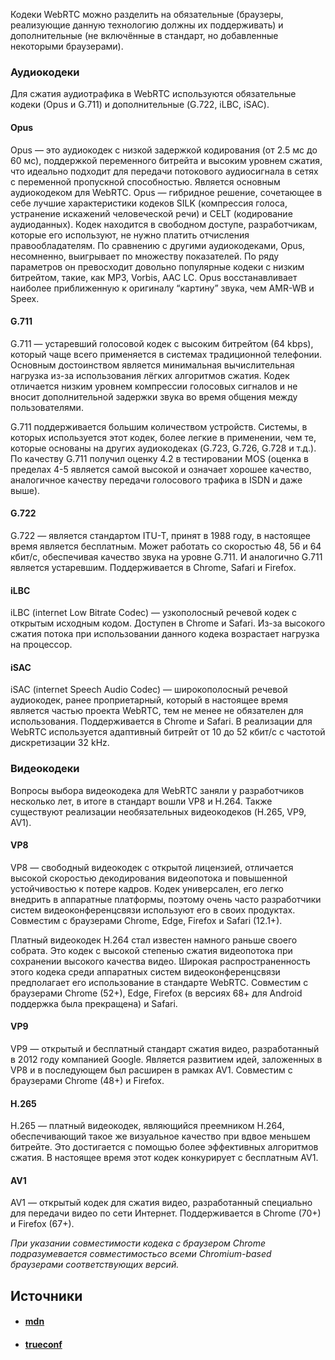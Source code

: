 Кодеки WebRTC можно разделить на обязательные (браузеры, реализующие данную технологию должны их поддерживать) и дополнительные (не включённые в стандарт, но добавленные некоторыми браузерами).

### Аудиокодеки

Для сжатия аудиотрафика в WebRTC используются обязательные кодеки (Opus и G.711) и дополнительные (G.722, iLBC, iSAC).

#### Opus

Opus — это аудиокодек с низкой задержкой кодирования (от 2.5 мс до 60 мс), поддержкой переменного битрейта и высоким уровнем сжатия, что идеально подходит для передачи потокового аудиосигнала в сетях с переменной пропускной способностью. Является основным аудиокодеком для WebRTC. Opus — гибридное решение, сочетающее в себе лучшие характеристики кодеков SILK (компрессия голоса, устранение искажений человеческой речи) и CELT (кодирование аудиоданных). Кодек находится в свободном доступе, разработчикам, которые его используют, не нужно платить отчисления правообладателям. По сравнению с другими аудиокодеками, Opus, несомненно, выигрывает по множеству показателей. По ряду параметров он превосходит довольно популярные кодеки с низким битрейтом, такие, как MP3, Vorbis, AAC LC. Opus восстанавливает наиболее приближенную к оригиналу “картину” звука, чем AMR-WB и Speex.

#### G.711

G.711 — устаревший голосовой кодек с высоким битрейтом (64 kbps), который чаще всего применяется в системах традиционной телефонии. Основным достоинством является минимальная вычислительная нагрузка из-за использования лёгких алгоритмов сжатия. Кодек отличается низким уровнем компрессии голосовых сигналов и не вносит дополнительной задержки звука во время общения между пользователями.

G.711 поддерживается большим количеством устройств. Системы, в которых используется этот кодек, более легкие в применении, чем те, которые основаны на других аудиокодеках (G.723, G.726, G.728 и т.д.). По качеству G.711 получил оценку 4.2 в тестировании MOS (оценка в пределах 4-5 является самой высокой и означает хорошее качество, аналогичное качеству передачи голосового трафика в ISDN и даже выше).

#### G.722

G.722 — является стандартом ITU-T, принят в 1988 году, в настоящее время является бесплатным. Может работать со скоростью 48, 56 и 64 кбит/с, обеспечивая качество звука на уровне G.711. И аналогично G.711 является устаревшим. Поддерживается в Chrome, Safari и Firefox.

#### iLBC

iLBC (internet Low Bitrate Codec) — узкополосный речевой кодек с открытым исходным кодом. Доступен в Chrome и Safari. Из-за высокого сжатия потока при использовании данного кодека возрастает нагрузка на процессор.

#### iSAC

iSAC (internet Speech Audio Codec) — широкополосный речевой аудиокодек, ранее проприетарный, который в настоящее время является частью проекта WebRTC, тем не менее не обязателен для использования. Поддерживается в Chrome и Safari. В реализации для WebRTC используется адаптивный битрейт от 10 до 52 кбит/с с частотой дискретизации 32 kHz.

### Видеокодеки

Вопросы выбора видеокодека для WebRTC заняли у разработчиков несколько лет, в итоге в стандарт вошли VP8 и H.264. Также существуют реализации необязательных видеокодеков (H.265, VP9, AV1).

#### VP8

VP8 — свободный видеокодек с открытой лицензией, отличается высокой скоростью декодирования видеопотока и повышенной устойчивостью к потере кадров. Кодек универсален, его легко внедрить в аппаратные платформы, поэтому очень часто разработчики систем видеоконференцсвязи используют его в своих продуктах. Совместим с браузерами Chrome, Edge, Firefox и Safari (12.1+).

Платный видеокодек H.264 стал известен намного раньше своего собрата. Это кодек с высокой степенью сжатия видеопотока при сохранении высокого качества видео. Широкая распространенность этого кодека среди аппаратных систем видеоконференцсвязи предполагает его использование в стандарте WebRTC. Совместим с браузерами Chrome (52+), Edge, Firefox (в версиях 68+ для Android поддержка была прекращена) и Safari.

#### VP9

VP9 — открытый и бесплатный стандарт сжатия видео, разработанный в 2012 году компанией Google. Является развитием идей, заложенных в VP8 и в последующем был расширен в рамках AV1. Совместим с браузерами Chrome (48+) и Firefox.

#### H.265

H.265 — платный видеокодек, являющийся преемником H.264, обеспечивающий такое же визуальное качество при вдвое меньшем битрейте. Это достигается с помощью более эффективных алгоритмов сжатия. В настоящее время этот кодек конкурирует с бесплатным AV1.

#### AV1

AV1 — открытый кодек для сжатия видео, разработанный специально для передачи видео по сети Интернет. Поддерживается в Chrome (70+) и Firefox (67+).

_При указании совместимости кодека с браузером Chrome подразумевается совместимостьсо всеми Chromium-based браузерами соответствующих версий._

## Источники
- #### [mdn](https://developer.mozilla.org/ru/docs/Web/API/WebRTC_API)
- #### [trueconf](https://trueconf.ru/webrtc.html?utm_source=google.com&utm_medium=organic&utm_campaign=google.com&utm_referrer=google.com)